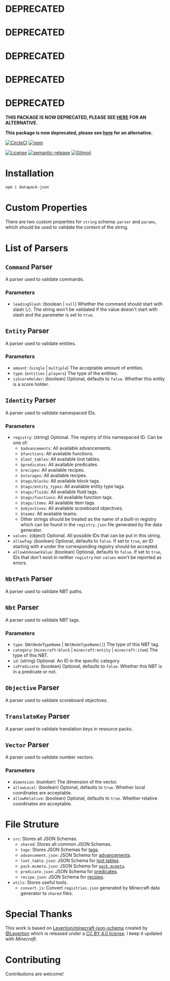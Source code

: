 # DEPRECATED
# DEPRECATED
# DEPRECATED
# DEPRECATED
# DEPRECATED

**THIS PACKAGE IS NOW DEPRECATED, PLEASE SEE [HERE](https://github.com/misode/minecraft-schemas) FOR AN ALTERNATIVE.**

**This package is now deprecated, please see [here](https://github.com/misode/minecraft-schemas) for an alternative.**

[![CircleCI](https://img.shields.io/circleci/build/github/SPGoding/datapack-json.svg?logo=circleci&style=flat-square)](https://circleci.com/gh/SPGoding/datapack-json)
[![npm](https://img.shields.io/npm/v/datapack-json.svg?logo=npm&style=flat-square)](https://npmjs.com/package/datapack-json)

[![License](https://img.shields.io/github/license/SPGoding/datapack-json.svg?style=flat-square)](https://github.com/SPGoding/datapack-json/blob/master/LICENSE)
[![semantic-release](https://img.shields.io/badge/%20%20%F0%9F%93%A6%F0%9F%9A%80-semantic--release-e10079.svg?style=flat-square)](https://github.com/semantic-release/semantic-release)
[![Gitmoji](https://img.shields.io/badge/gitmoji-%20%F0%9F%98%9C%20%F0%9F%98%8D-FFDD67.svg?style=flat-square)](https://gitmoji.carloscuesta.me/)

# Installation

```bash
npm i datapack-json
```

# Custom Properties

There are two custom properties for `string` schema: `parser` and `params`, which should be used to validate the content of the string.

# List of Parsers

## `Command` Parser

A parser used to validate commands.

### Parameters

- `leadingSlash`: (boolean | `null`) Whether the command should start with slash (`/`). The string won't be validated if the value doesn't start with slash and the parameter is set to `true`.

## `Entity` Parser

A parser used to validate entities.

### Parameters

- `amount`: (`single` | `multiple`) The acceptable amount of entities.
- `type`: (`entities` | `players`) The type of the entities.
- `isScoreHolder`: (boolean) Optional, defaults to `false`. Whether this entity is a score holder.

## `Identity` Parser

A parser used to validate namespaced IDs.

### Parameters

- `registry`: (string) Optional. The registry of this namespaced ID. Can be one of:
    - `$advancements`: All available advancements.
    - `$functions`: All available functions.
    - `$loot_tables`: All available loot tables.
    - `$predicates`: All available predicates.
    - `$recipes`: All available recipes.
    - `$storages`: All available recipes.
    - `$tags/blocks`: All available block tags.
    - `$tags/entity_types`: All available entity type tags.
    - `$tags/fluids`: All available fluid tags.
    - `$tags/functions`: All available function tags.
    - `$tags/items`: All available item tags.
    - `$objectives`: All available scoreboard objectives.
    - `$teams`: All available teams.
    - Other strings should be treated as the name of a built-in registry which can be found in the `registry.json` file generated by the data generator.
- `values`: (object) Optional. All possible IDs that can be put in this string.
- `allowTag`: (boolean) Optional, defaults to `false`. If set to `true`, an ID starting with `#` under the corresponding registry should be accepted.
- `allowUnknownValue`: (boolean) Optional, defaults to `false`. If set to `true`, IDs that don't exist in neither `registry` nor `values` won't be reported as errors.

## `NbtPath` Parser

A parser used to validate NBT paths.

## `Nbt` Parser

A parser used to validate NBT tags.

### Parameters

- `type`: (`NbtNodeTypeName` | `NbtNodeTypeName[]`) The type of this NBT tag.
- `category`: (`minecraft:block` | `minecraft:entity` | `minecraft:item`) The type of this NBT.
- `id`: (string) Optional. An ID in the specific category.
- `isPredicate`: (boolean) Optional, defaults to `false`. Whether this NBT is in a predicate or not.

## `Objective` Parser

A parser used to validate scoreboard objectives.

## `TranslateKey` Parser

A parser used to validate translation keys in resource packs.

## `Vector` Parser

A parser used to validate number vectors.

### Parameters

- `dimension`: (number) The dimension of the vector.
- `allowLocal`: (boolean) Optional, defaults to `true`. Whether local coordinates are acceptable.
- `allowRelative`: (boolean) Optional, defaults to `true`. Whether relative coordinates are acceptable.

# File Struture

- `src`: Stores all JSON Schemas.
    - `shared`: Stores all common JSON Schemas.
    - `tags`: Stores JSON Schemas for [tags](https://minecraft.gamepedia.com/Tag).
    - `advancement.json`: JSON Schema for [advancements](https://minecraft.gamepedia.com/Advancements).
    - `loot_table.json`: JSON Schema for [loot tables](https://minecraft.gamepedia.com/Loot_table).
    - `pack.mcmeta.json`: JSON Schema for [`pack.mcmeta`](https://minecraft.gamepedia.com/Data_pack#pack.mcmeta).
    - `predicate.json`: JSON Schema for [predicates](https://minecraft.gamepedia.com/Predicate).
    - `recipe.json`: JSON Schema for [recipes](https://minecraft.gamepedia.com/Recipe).
- `utils`: Stores useful tools.
    - `convert.js`: Convert `registries.json` generated by Minecraft data generator to `shared` files.
    
# Special Thanks

This work is based on [Levertion/minecraft-json-schema](https://github.com/Levertion/minecraft-json-schema) created by [@Levertion](https://github.com/Levertion) which is released under a [CC BY 4.0 license](https://creativecommons.org/licenses/by/4.0/). I keep it updated with _Minecraft_.

# Contributing

Contributions are welcome!
